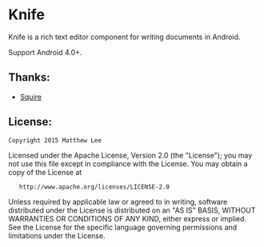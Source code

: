 Knife
===

Knife is a rich text editor component for writing documents in Android.

Support Android 4.0+.

## Thanks:

 - [Squire](https://github.com/neilj/Squire "Squire")

## License:

    Copyright 2015 Matthew Lee

   Licensed under the Apache License, Version 2.0 (the "License");
   you may not use this file except in compliance with the License.
   You may obtain a copy of the License at

       http://www.apache.org/licenses/LICENSE-2.0

   Unless required by applicable law or agreed to in writing, software
   distributed under the License is distributed on an "AS IS" BASIS,
   WITHOUT WARRANTIES OR CONDITIONS OF ANY KIND, either express or implied.
   See the License for the specific language governing permissions and
   limitations under the License.
